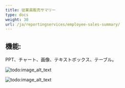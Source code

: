 ```yaml
---
title: 従業員販売サマリー
type: docs
weight: 30
url: /ja/reportingservices/employee-sales-summary/
---
```


## **機能:**
PPT、チャート、画像、テキストボックス、テーブル。

![todo:image_alt_text](employee-sales-summary_1.png)

![todo:image_alt_text](employee-sales-summary_2.png)